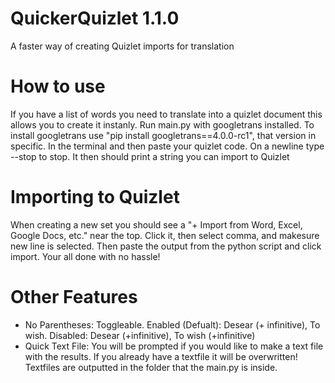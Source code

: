 # QuickerQuizlet 1.1.0
A faster way of creating Quizlet imports for translation

# How to use
If you have a list of words you need to translate into a quizlet document this allows you to create it instanly. Run main.py with googletrans installed. To install googletrans use "pip install googletrans==4.0.0-rc1", that version in specific. In the terminal and then paste your quizlet code. On a newline type --stop to stop. It then should print a string you can import to Quizlet

# Importing to Quizlet
When creating a new set you should see a "+ Import from Word, Excel, Google Docs, etc." near the top. Click it, then select comma, and makesure new line is selected. Then paste the output from the python script and click import. Your all done with no hassle! 

# Other Features
- No Parentheses: Toggleable. Enabled (Defualt): Desear (+ infinitive), To wish.  Disabled: Desear (+infinitive), To wish (+infinitive)
- Quick Text File: You will be prompted if you would like to make a text file with the results. If you already have a textfile it will be overwritten! Textfiles are outputted in the folder that the main.py is inside.
